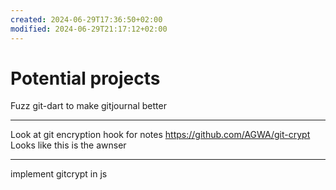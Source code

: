 ```yaml
---
created: 2024-06-29T17:36:50+02:00
modified: 2024-06-29T21:17:12+02:00
---
```


# Potential projects

Fuzz git-dart to make gitjournal better

---

Look at git encryption hook for notes
https://github.com/AGWA/git-crypt
Looks like this is the awnser

---

implement gitcrypt in js